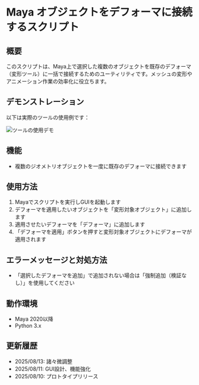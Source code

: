 # Maya オブジェクトをデフォーマに接続するスクリプト

## 概要
このスクリプトは、Maya上で選択した複数のオブジェクトを既存のデフォーマ（変形ツール）に一括で接続するためのユーティリティです。メッシュの変形やアニメーション作業の効率化に役立ちます。

## デモンストレーション
以下は実際のツールの使用例です：

![ツールの使用デモ](images/sample.gif)

## 機能
- 複数のジオメトリオブジェクトを一度に既存のデフォーマに接続できます

## 使用方法
1. Mayaでスクリプトを実行しGUIを起動します
2. デフォーマを適用したいオブジェクトを「変形対象オブジェクト」に追加します
3. 適用させたいデフォーマを「デフォーマ」に追加します
4. 「デフォーマを適用」ボタンを押すと変形対象オブジェクトにデフォーマが適用されます

## エラーメッセージと対処方法
- 「選択したデフォーマを追加」で追加されない場合は「強制追加（検証なし）」を使用してください

## 動作環境
- Maya 2020以降
- Python 3.x

## 更新履歴
- 2025/08/13: 諸々微調整 
- 2025/08/11: GUI設計、機能強化
- 2025/08/10: プロトタイプリリース